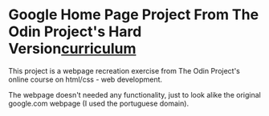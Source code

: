 Google Home Page Project From The Odin Project's Hard Version[curriculum](http://www.theodinproject.com/web-development-101/html-css)
=========================

This project is a webpage recreation exercise from The Odin Project's online course on html/css - web development.

The webpage doesn't needed any functionality, just to look alike the original google.com webpage (I used the portuguese domain).